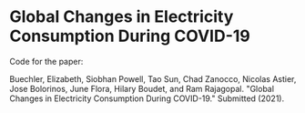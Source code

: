 # Global Changes in Electricity Consumption During COVID-19
Code for the paper: 

Buechler, Elizabeth, Siobhan Powell, Tao Sun, Chad Zanocco, Nicolas Astier, Jose Bolorinos, June Flora, Hilary Boudet, and Ram Rajagopal. "Global Changes in Electricity Consumption During COVID-19." Submitted (2021).
